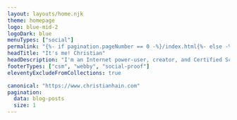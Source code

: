 ```yaml
---
layout: layouts/home.njk
theme: homepage
logo: blue-mid-2
logoDark: blue
menuTypes: ["social"]
permalink: "{%- if pagination.pageNumber == 0 -%}/index.html{%- else -%}/.delete/homepages/{{- pagination.pageNumber -}}/{%- endif -%}"
headTitle: "It's me! Christian"
headDescription: "I'm an Internet power-user, creator, and Certified Scrum Developer® engineer. Specializing in browser-based experiences, my goal is to share what I know."
footerTypes: ["csm", "webby", "social-proof"]
eleventyExcludeFromCollections: true

canonical: "https://www.christianhain.com"
pagination:
  data: blog-posts
  size: 1
---
```

